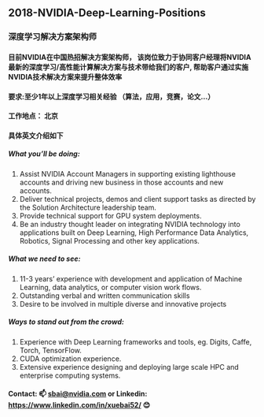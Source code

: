 ## 2018-NVIDIA-Deep-Learning-Positions
### 深度学习解决方案架构师

#### 目前NVIDIA在中国热招解决方案架构师， 该岗位致力于协同客户经理将NVIDIA最新的深度学习/高性能计算解决方案与技术带给我们的客户, 帮助客户通过实施NVIDIA技术解决方案来提升整体效率

#### 要求:至少1年以上深度学习相关经验 （算法，应用，竞赛，论文…）


#### 工作地点： 北京     

#### 具体英文介绍如下
##### What you’ll be doing:
1. Assist NVIDIA Account Managers in supporting existing lighthouse accounts and driving new business in those accounts and new accounts.
2. Deliver technical projects, demos and client support tasks as directed by the Solution Architecture leadership team.
3. Provide technical support for GPU system deployments.
4. Be an industry thought leader on integrating NVIDIA technology into applications built on Deep Learning, High Performance Data Analytics, Robotics, Signal Processing and other key applications.

##### What we need to see: 
1. 11-3 years’ experience with development and application of Machine Learning, data analytics, or computer vision work flows.
2. Outstanding verbal and written communication skills
3. Desire to be involved in multiple diverse and innovative projects

##### Ways to stand out from the crowd:
1. Experience with Deep Learning frameworks and tools, eg. Digits, Caffe, Torch, TensorFlow.
2. CUDA optimization experience.
3. Extensive experience designing and deploying large scale HPC and enterprise computing systems.

#### Contact: :mailbox: sbai@nvidia.com or Linkedin: https://www.linkedin.com/in/xuebai52/ :blush:
